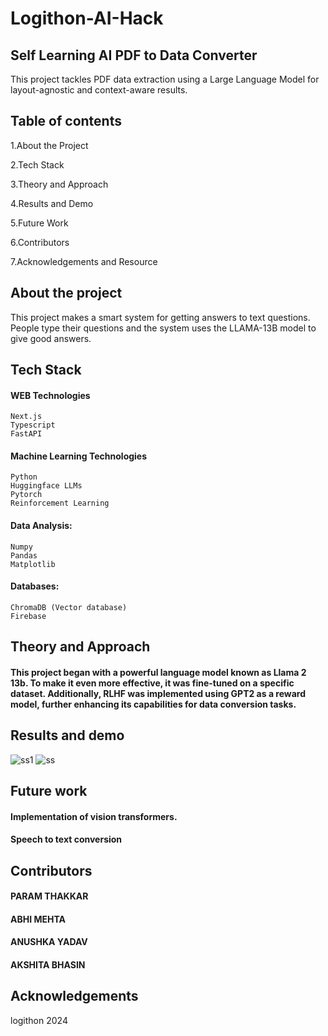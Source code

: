 # Logithon-AI-Hack
## Self Learning AI PDF to Data Converter

This project tackles PDF data extraction using a Large Language Model for layout-agnostic and context-aware results.
##  Table of contents
1.About the Project

2.Tech Stack
    

3.Theory and Approach

4.Results and Demo

5.Future Work

6.Contributors

7.Acknowledgements and Resource
##  About the project 
This project makes a smart system for getting answers to text questions. People type their questions and the system uses the LLAMA-13B  model to give good answers.
## Tech Stack
#### WEB Technologies
    Next.js
    Typescript
    FastAPI

#### Machine Learning Technologies
    Python
    Huggingface LLMs
    Pytorch
    Reinforcement Learning

#### Data Analysis: 
    Numpy
    Pandas
    Matplotlib

#### Databases:
    ChromaDB (Vector database)
    Firebase

## Theory and Approach
#### This project began with a powerful language model known as Llama 2 13b. To make it even more effective, it was fine-tuned on a specific dataset.  Additionally, RLHF was implemented using GPT2 as a reward model, further enhancing its capabilities for data conversion tasks.
## Results and demo 
![ss1](https://github.com/ParamThakkar123/Logithon-AI-Hack/assets/145154439/8fb6dc1f-4f74-4d5b-8675-189435840af5)
![ss](https://github.com/ParamThakkar123/Logithon-AI-Hack/assets/145154439/3f11532b-f2ee-4838-8b52-e77d51f5bf4c)

## Future work

#### Implementation of vision transformers.
#### Speech to text conversion
 
## Contributors
#### PARAM THAKKAR

#### ABHI MEHTA 

#### ANUSHKA YADAV 

#### AKSHITA BHASIN 

##  Acknowledgements
logithon 2024